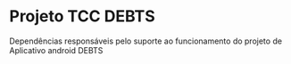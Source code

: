 # Projeto TCC DEBTS
Dependências responsáveis pelo suporte ao funcionamento do projeto de Aplicativo android DEBTS
